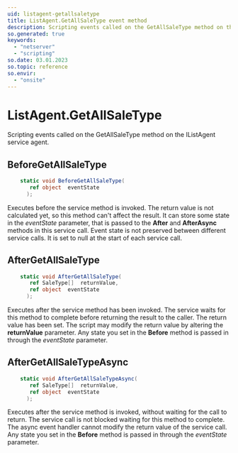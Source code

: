 ```yaml
---
uid: listagent-getallsaletype
title: ListAgent.GetAllSaleType event method
description: Scripting events called on the GetAllSaleType method on the ListAgent service agent.
so.generated: true
keywords:
  - "netserver"
  - "scripting"
so.date: 03.01.2023
so.topic: reference
so.envir:
  - "onsite"
---
```

# ListAgent.GetAllSaleType

Scripting events called on the <see cref='M:SuperOffice.CRM.Services.IListAgent.GetAllSaleType'>GetAllSaleType</see> method on the <see cref='IListAgent'>IListAgent</see>  service agent.

## BeforeGetAllSaleType
```cs
    static void BeforeGetAllSaleType(
       ref object  eventState
      );
```
Executes before the service method is invoked.
The return value is not calculated yet, so this method can't affect the result.
It can store some state in the *eventState* parameter, that is passed to the **After** and **AfterAsync** methods in this service call.
Event state is not preserved between different service calls. It is set to null at the start of each service call.
## AfterGetAllSaleType
```cs
    static void AfterGetAllSaleType(
       ref SaleType[]  returnValue,
       ref object  eventState
      );
```
Executes after the service method has been invoked. The service waits for this method to complete before returning the result to the caller.
The return value has been set. The script may modify the return value by altering the **returnValue** parameter.
Any state you set in the **Before** method is passed in through the *eventState* parameter.
## AfterGetAllSaleTypeAsync
```cs
    static void AfterGetAllSaleTypeAsync(
       ref SaleType[]  returnValue,
       ref object  eventState
      );
```
Executes after the service method is invoked, without waiting for the call to return.
The service call is not blocked waiting for this method to complete.
The async event handler cannot modify the return value of the service call.
Any state you set in the **Before** method is passed in through the *eventState* parameter.

